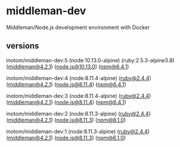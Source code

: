 # middleman-dev

Middleman/Node.js development environment with Docker

## versions

inotom/middleman-dev:5 (node:10.13.0-alpine) (ruby:2.5.3-alpine3.8) (middleman@4.2.1) (node.js@10.13.0) (npm@6.4.1)

inotom/middleman-dev:4 (node:8.11.4-alpine) (ruby@2.4.4) (middleman@4.2.1) (node.js@8.11.4) (npm@6.4.1)

inotom/middleman-dev:3 (node:8.11.4-alpine) (ruby@2.4.4) (middleman@4.2.1) (node.js@8.11.4) (npm@6.4.1)

inotom/middleman-dev:2 (node:8.11.3-alpine) (ruby@2.4.4) (middleman@4.2.1) (node.js@8.11.3) (npm@6.1.0)

inotom/middleman-dev:1 (node:8.11.3-alpine) (ruby@2.4.4) (middleman@4.2.1) (node.js@8.11.3) (npm@6.1.0)
